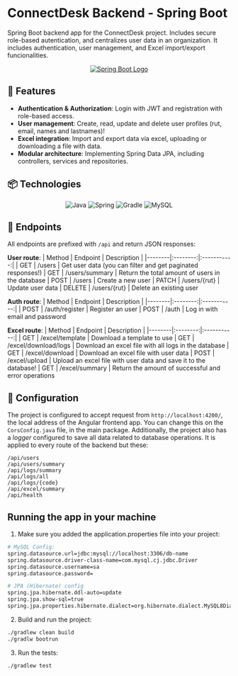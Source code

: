 # ConnectDesk Backend - Spring Boot

Spring Boot backend app for the ConnectDesk project. Includes secure role-based autentication, and centralizes user data in an organization. It includes authentication, user management, and Excel import/export funcionalities.

<p align="center">
  <a href="https://spring.io/projects/spring-boot" target="blank"><img src="https://imgs.search.brave.com/z8133euH64zknm3yfaC0IcEfv6ytTDBhMa3cgp1OLhU/rs:fit:860:0:0:0/g:ce/aHR0cHM6Ly93d3cu/dmluY2Vuem9yYWNj/YS5jb20vaW1hZ2Vz/L3NwcmluZy5wbmc" alt="Spring Boot Logo" /></a>
</p>

## 🚀 Features

- **Authentication & Authorization**: Login with JWT and registration with role-based access.
- **User management**: Create, read, update and delete user profiles (rut, email, names and lastnames)!
- **Excel integration**: Import and export data via excel, uploading or downloading a file with data.
- **Modular architecture**: Implementing Spring Data JPA, including controllers, services and repositories.

## 📦 Technologies

<div align="center">

![Java](https://img.shields.io/badge/java-%23ED8B00.svg?style=for-the-badge&logo=openjdk&logoColor=white)
![Spring](https://img.shields.io/badge/spring-%236DB33F.svg?style=for-the-badge&logo=spring&logoColor=white)
![Gradle](https://img.shields.io/badge/Gradle-02303A.svg?style=for-the-badge&logo=Gradle&logoColor=white)
![MySQL](https://img.shields.io/badge/mysql-4479A1.svg?style=for-the-badge&logo=mysql&logoColor=white)

</div>

## 📁 Endpoints

All endpoints are prefixed with `/api` and return JSON responses:

**User route**:
| Method | Endpoint | Description |
|--------|:--------:|:-----------:|
|  GET   | /users | Get user data (you can filter and get paginated responses!)
|  GET   | /users/summary | Return the total amount of users in the database
|  POST  | /users | Create a new user
|  PATCH | /users/{rut} | Update user data
|  DELETE | /users/{rut} | Delete an existing user

**Auth route**:
| Method | Endpoint | Description |
|--------|:--------:|:-----------:|
|  POST  | /auth/register | Register an user
|  POST  | /auth | Log in with email and password

**Excel route**:
| Method | Endpoint | Description |
|--------|:--------:|:-----------:|
| GET | /excel/template | Download a template to use
| GET | /excel/download/logs | Download an excel file with all logs in the database
| GET | /excel/download | Download an excel file with user data
| POST | /excel/upload | Upload an excel file with user data and save it to the database!
| GET | /excel/summary | Return the amount of successful and error operations

## 🤖 Configuration

The project is configured to accept request from `http://localhost:4200/`, the local address of the Angular frontend app. You can change this on the `CorsConfig.java` file, in the main package.
Additionally, the project also has a _logger_ configured to save all data related to database operations. It is applied to every route of the backend but these:
```
/api/users
/api/users/summary
/api/logs/summary
/api/logs/all
/api/logs/{code}
/api/excel/summary
/api/health
```

## Running the app in your machine

1. Make sure you added the application.properties file into your project:
```bash
# MySQL Config:
spring.datasource.url=jdbc:mysql://localhost:3306/db-name
spring.datasource.driver-class-name=com.mysql.cj.jdbc.Driver
spring.datasource.username=sa
spring.datasource.password=

# JPA (Hibernate) config
spring.jpa.hibernate.ddl-auto=update
spring.jpa.show-sql=true
spring.jpa.properties.hibernate.dialect=org.hibernate.dialect.MySQL8Dialect
```

2. Build and run the project:
```bash
./gradlew clean build
./gradlw bootrun
```

3. Run the tests:
```bash
./gradlew test
```
